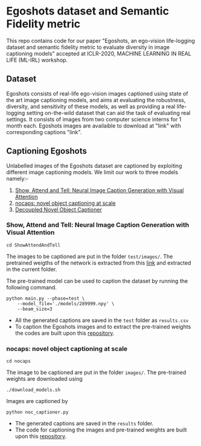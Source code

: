 Egoshots dataset and Semantic Fidelity metric
=====
This repo contains code for our paper "Egoshots, an ego-vision life-logging dataset and semantic fidelity metric to evaluate diversity in image captioning models" accepted at ICLR-2020, MACHINE LEARNING IN REAL LIFE (ML-IRL) workshop.
## Dataset
Egoshots consists of real-life ego-vision images captioned using state of the art image captioning models, and aims at evaluating the robustness, diversity, and sensitivity of these models, as well as providing a real life-logging setting on-the-wild dataset that can aid the task of evaluating real settings. It consists of images from two computer science interns
for 1 month each. Egoshots images are availaible to download at "link" with corresponding captions "link".
## Captioning Egoshots
Unlabelled images of the Egoshots dataset are captioned by exploiting different image captioning models. We limit our work to three models namely:- 
1. [Show, Attend and Tell: Neural Image Caption Generation with Visual Attention](https://arxiv.org/pdf/1502.03044.pdf)
2. [nocaps: novel object captioning at scale](https://arxiv.org/pdf/1812.08658.pdf)
3. [Decoupled Novel Object Captioner](https://arxiv.org/pdf/1804.03803.pdf)
### Show, Attend and Tell: Neural Image Caption Generation with Visual Attention
    cd ShowAttendAndTell
The images to be captioned are put in the folder `test/images/`. The pretrained weigths of the network is extracted from this [link](https://app.box.com/s/xuigzzaqfbpnf76t295h109ey9po5t8p) and extracted in the current folder.

The pre-trained model can be used to caption the dataset by running the following command.
```shell
python main.py --phase=test \
    --model_file='./models/289999.npy' \
    --beam_size=3
```
* All the generated captions are saved in the `test` folder as `results.csv` 
* To caption the Egoshots images and to extract the pre-trained weights the codes are built upon this [repository](https://github.com/coldmanck/show-attend-and-tell).
### nocaps: novel object captioning at scale
    cd nocaps
The image to be captioned are put in the folder `images/`. The pre-trained weights are downloaded using
```shell
./download_models.sh
```
Images are captioned by 
```shell
python noc_captioner.py
```
* The generated captions are saved in the `results` folder.
* The code for captioning the images and pre-trained weights are built upon this [repository](https://github.com/vsubhashini/noc).
